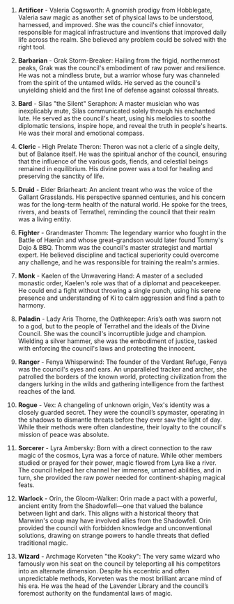 1. **Artificer** - Valeria Cogsworth: A gnomish prodigy from Hobblegate, Valeria saw magic as another set of physical laws to be understood, harnessed, and improved. She was the council's chief innovator, responsible for magical infrastructure and inventions that improved daily life across the realm. She believed any problem could be solved with the right tool.

1. **Barbarian** - Grak Storm-Breaker: Hailing from the frigid, northernmost peaks, Grak was the council's embodiment of raw power and resilience. He was not a mindless brute, but a warrior whose fury was channeled from the spirit of the untamed wilds. He served as the council's unyielding shield and the first line of defense against colossal threats.

1. **Bard** - Silas "the Silent" Seraphon: A master musician who was inexplicably mute, Silas communicated solely through his enchanted lute. He served as the council's heart, using his melodies to soothe diplomatic tensions, inspire hope, and reveal the truth in people's hearts. He was their moral and emotional compass.

1. **Cleric** - High Prelate Theron: Theron was not a cleric of a single deity, but of Balance itself. He was the spiritual anchor of the council, ensuring that the influence of the various gods, fiends, and celestial beings remained in equilibrium. His divine power was a tool for healing and preserving the sanctity of life.

1. **Druid** - Elder Briarheart: An ancient treant who was the voice of the Gallant Grasslands. His perspective spanned centuries, and his concern was for the long-term health of the natural world. He spoke for the trees, rivers, and beasts of Terrathel, reminding the council that their realm was a living entity.

1. **Fighter** - Grandmaster Thomm: The legendary warrior who fought in the Battle of Hærūn and whose great-grandson would later found Tommy's Dojo & BBQ. Thomm was the council's master strategist and martial expert. He believed discipline and tactical superiority could overcome any challenge, and he was responsible for training the realm's armies.

1. **Monk** - Kaelen of the Unwavering Hand: A master of a secluded monastic order, Kaelen's role was that of a diplomat and peacekeeper. He could end a fight without throwing a single punch, using his serene presence and understanding of Ki to calm aggression and find a path to harmony.

1. **Paladin** - Lady Aris Thorne, the Oathkeeper: Aris’s oath was sworn not to a god, but to the people of Terrathel and the ideals of the Divine Council. She was the council's incorruptible judge and champion. Wielding a silver hammer, she was the embodiment of justice, tasked with enforcing the council's laws and protecting the innocent.

1. **Ranger** - Fenya Whisperwind: The founder of the Verdant Refuge, Fenya was the council's eyes and ears. An unparalleled tracker and archer, she patrolled the borders of the known world, protecting civilization from the dangers lurking in the wilds and gathering intelligence from the farthest reaches of the land.

1. **Rogue** - Vex: A changeling of unknown origin, Vex's identity was a closely guarded secret. They were the council’s spymaster, operating in the shadows to dismantle threats before they ever saw the light of day. While their methods were often clandestine, their loyalty to the council's mission of peace was absolute.

1. **Sorcerer** - Lyra Ambersky: Born with a direct connection to the raw magic of the cosmos, Lyra was a force of nature. While other members studied or prayed for their power, magic flowed from Lyra like a river. The council helped her channel her immense, untamed abilities, and in turn, she provided the raw power needed for continent-shaping magical feats.

1. **Warlock** - Orin, the Gloom-Walker: Orin made a pact with a powerful, ancient entity from the Shadowfell—one that valued the balance between light and dark. This aligns with a historical theory that Marwinn's coup may have involved allies from the Shadowfell. Orin provided the council with forbidden knowledge and unconventional solutions, drawing on strange powers to handle threats that defied traditional magic.

1. **Wizard** - Archmage Korveten "the Kooky": The very same wizard who famously won his seat on the council by teleporting all his competitors into an alternate dimension. Despite his eccentric and often unpredictable methods, Korveten was the most brilliant arcane mind of his era. He was the head of the Lavender Library and the council’s foremost authority on the fundamental laws of magic.